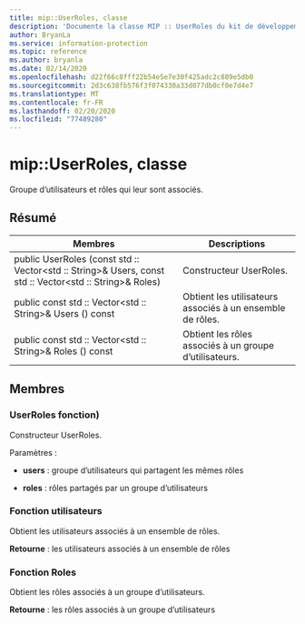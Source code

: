 ```yaml
---
title: mip::UserRoles, classe
description: 'Documente la classe MIP :: UserRoles du kit de développement logiciel (SDK) Microsoft Information Protection (MIP).'
author: BryanLa
ms.service: information-protection
ms.topic: reference
ms.author: bryanla
ms.date: 02/14/2020
ms.openlocfilehash: d22f66c8fff22b54e5e7e30f425adc2c889e5db0
ms.sourcegitcommit: 2d3c638fb576f3f074330a33d077db0cf0e7d4e7
ms.translationtype: MT
ms.contentlocale: fr-FR
ms.lasthandoff: 02/20/2020
ms.locfileid: "77489280"
---
```

# <a name="class-mipuserroles"></a>mip::UserRoles, classe 
Groupe d’utilisateurs et rôles qui leur sont associés.
  
## <a name="summary"></a>Résumé
 Membres                        | Descriptions                                
--------------------------------|---------------------------------------------
public UserRoles (const std :: Vector\<std :: String\>& Users, const std :: Vector\<std :: String\>& Roles)  |  Constructeur UserRoles.
public const std :: Vector\<std :: String\>& Users () const  |  Obtient les utilisateurs associés à un ensemble de rôles.
public const std :: Vector\<std :: String\>& Roles () const  |  Obtient les rôles associés à un groupe d’utilisateurs.
  
## <a name="members"></a>Membres
  
### <a name="userroles-function"></a>UserRoles fonction)
Constructeur UserRoles.

Paramètres :  
* **users** : groupe d’utilisateurs qui partagent les mêmes rôles 


* **roles** : rôles partagés par un groupe d’utilisateurs


  
### <a name="users-function"></a>Fonction utilisateurs
Obtient les utilisateurs associés à un ensemble de rôles.

  
**Retourne** : les utilisateurs associés à un ensemble de rôles
  
### <a name="roles-function"></a>Fonction Roles
Obtient les rôles associés à un groupe d’utilisateurs.

  
**Retourne** : les rôles associés à un groupe d’utilisateurs